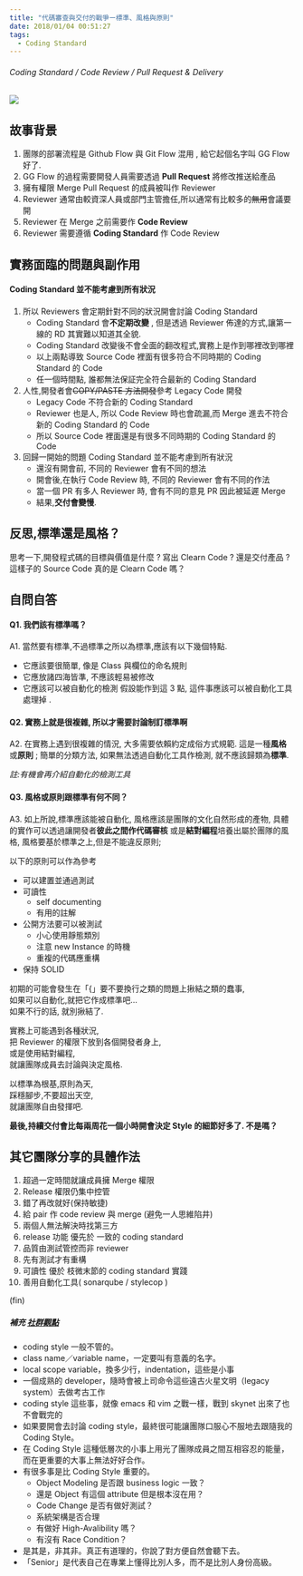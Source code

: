 ```yaml
---
title: "代碼審查與交付的戰爭ー標準、風格與原則"
date: 2018/01/04 00:51:27
tags:
  - Coding Standard
---
```


###### Coding Standard / Code Review / Pull Request & Delivery

![](https://i.imgur.com/tssraf0.jpg)

## 故事背景

1. 團隊的部署流程是 Github Flow 與 Git Flow 混用 , 給它起個名字叫 GG Flow 好了.
2. GG Flow 的過程需要開發人員需要透過 **Pull Request** 將修改推送給產品
3. 擁有權限 Merge Pull Request 的成員被叫作 Reviewer
4. Reviewer 通常由較資深人員或部門主管擔任,所以通常有比較多的~~無用~~會議要開
5. Reviewer 在 Merge 之前需要作 **Code Review**
6. Reviewer 需要遵循 **Coding Standard** 作 Code Review

## 實務面臨的問題與副作用

#### Coding Standard 並不能考慮到所有狀況

1. 所以 Reviewers 會定期針對不同的狀況開會討論 Coding Standard
   - Coding Standard 會**不定期改變** , 但是透過 Reviewer 佈達的方式,讓第一線的 RD 其實難以知道其全貌.
   - Coding Standard 改變後不會全面的翻改程式,實務上是作到哪裡改到哪裡
   - 以上兩點導致 Source Code 裡面有很多符合不同時期的 Coding Standard 的 Code
   - 任一個時間點, 誰都無法保証完全符合最新的 Coding Standard
2. 人性,開發者會~~COPY/PASTE 方法開發~~參考 Legacy Code 開發
   - Legacy Code 不符合新的 Coding Standard
   - Reviewer 也是人, 所以 Code Review 時也會疏漏,而 Merge 進去不符合新的 Coding Standard 的 Code
   - 所以 Source Code 裡面還是有很多不同時期的 Coding Standard 的 Code
3. 回歸一開始的問題 Coding Standard 並不能考慮到所有狀況
   - 還沒有開會前, 不同的 Reviewer 會有不同的想法
   - 開會後,在執行 Code Review 時, 不同的 Reviewer 會有不同的作法
   - 當一個 PR 有多人 Reviewer 時, 會有不同的意見 PR 因此被延遲 Merge
   - 結果,**交付會變慢**.

## 反思,標準還是風格？

思考一下,開發程式碼的目標與價值是什麼 ?
寫出 Clearn Code ?
還是交付產品 ?
這樣子的 Source Code 真的是 Clearn Code 嗎？

## 自問自答

#### Q1. 我們該有標準嗎？

A1. 當然要有標準,不過標準之所以為標準,應該有以下幾個特點.

- 它應該要很簡單, 像是 Class 與欄位的命名規則
- 它應放諸四海皆準, 不應該輕易被修改
- 它應該可以被自動化的檢測
  假設能作到這 3 點, 這件事應該可以被自動化工具處理掉 .

#### Q2. 實務上就是很複雜, 所以才需要討論制訂標準啊

A2.
在實務上遇到很複雜的情況, 大多需要依賴約定成俗方式規範.
這是一種**風格**或**原則** ;
簡單的分類方法,
如果無法透過自動化工具作檢測,
就不應該歸類為**標準**.

_註:有機會再介紹自動化的檢測工具_

#### Q3. **風格**或**原則**跟**標準**有何不同？

A3. 如上所說,標準應該能被自動化,
風格應該是團隊的文化自然形成的產物,
具體的實作可以透過讓開發者**彼此之間作代碼審核**
或是**結對編程**培養出屬於團隊的風格,
風格要基於標準之上,但是不能違反原則;

以下的原則可以作為參考

- 可以建置並通過測試
- 可讀性
  - self documenting
  - 有用的註解
- 公開方法要可以被測試
  - 小心使用靜態類別
  - 注意 new Instance 的時機
  - 重複的代碼應重構
- 保持 SOLID

初期的可能會發生在「{」要不要換行之類的問題上揪結之類的蠢事,  
如果可以自動化,就把它作成標準吧…  
如果不行的話, 就別揪結了.

實務上可能遇到各種狀況,  
把 Reviewer 的權限下放到各個開發者身上,  
或是使用結對編程,  
就讓團隊成員去討論與決定風格.

以標準為根基,原則為天,  
踩穩腳步,不要超出天空,  
就讓團隊自由發揮吧.

**最後,持續交付會比每兩周花一個小時開會決定 Style 的細節好多了. 不是嗎？**

## 其它團隊分享的具體作法

1. 超過一定時間就讓成員擁 Merge 權限
2. Release 權限仍集中控管
3. 錯了再改就好(保持敏捷)
4. 給 pair 作 code review 與 merge (避免一人思維陷井)
5. 兩個人無法解決時找第三方
6. release 功能 優先於 一致的 coding standard
7. 品質由測試管控而非 reviewer
8. 先有測試才有重構
9. 可讀性 優於 枝微末節的 coding standard 實踐
10. 善用自動化工具( sonarqube / stylecop )

(fin)

##### 補充 [社群觀點](https://www.facebook.com/groups/616369245163622/permalink/1225873964213144/)

- coding style 一般不管的。
- class name／variable name，一定要叫有意義的名字。
- local scope variable，換多少行，indentation，這些是小事
- 一個成熟的 developer，隨時會被上司命令這些遠古火星文明（legacy system）去做考古工作
- coding style 這些事，就像 emacs 和 vim 之戰一樣，戰到 skynet 出來了也不會戰完的
- 如果要開會去討論 coding style，最終很可能讓團隊口服心不服地去跟隨我的 Coding Style。
- 在 Coding Style 這種低層次的小事上用光了團隊成員之間互相容忍的能量，而在更重要的大事上無法好好合作。
- 有很多事是比 Coding Style 重要的。
  - Object Modeling 是否跟 business logic 一致？
  - 還是 Object 有這個 attribute 但是根本沒在用？
  - Code Change 是否有做好測試？
  - 系統架構是否合理
  - 有做好 High-Avalibility 嗎？
  - 有沒有 Race Condition？
- 是其是，非其非。真正有道理的，你說了對方便自然會聽下去。
- 「Senior」是代表自己在專業上懂得比別人多，而不是比別人身份高級。
